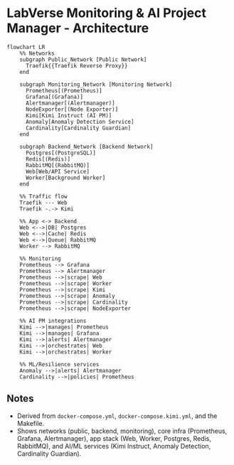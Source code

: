 # LabVerse Monitoring & AI Project Manager - Architecture

```mermaid
flowchart LR
    %% Networks
    subgraph Public_Network [Public Network]
      Traefik{{Traefik Reverse Proxy}}
    end

    subgraph Monitoring_Network [Monitoring Network]
      Prometheus[(Prometheus)]
      Grafana[(Grafana)]
      Alertmanager[(Alertmanager)]
      NodeExporter[(Node Exporter)]
      Kimi[Kimi Instruct (AI PM)]
      Anomaly[Anomaly Detection Service]
      Cardinality[Cardinality Guardian]
    end

    subgraph Backend_Network [Backend Network]
      Postgres[(PostgreSQL)]
      Redis[(Redis)]
      RabbitMQ[(RabbitMQ)]
      Web[Web/API Service]
      Worker[Background Worker]
    end

    %% Traffic flow
    Traefik --- Web
    Traefik -.-> Kimi

    %% App <-> Backend
    Web <-->|DB| Postgres
    Web <-->|Cache| Redis
    Web <-->|Queue| RabbitMQ
    Worker --> RabbitMQ

    %% Monitoring
    Prometheus --> Grafana
    Prometheus --> Alertmanager
    Prometheus -->|scrape| Web
    Prometheus -->|scrape| Worker
    Prometheus -->|scrape| Kimi
    Prometheus -->|scrape| Anomaly
    Prometheus -->|scrape| Cardinality
    Prometheus -->|scrape| NodeExporter

    %% AI PM integrations
    Kimi -->|manages| Prometheus
    Kimi -->|manages| Grafana
    Kimi -->|alerts| Alertmanager
    Kimi -->|orchestrates| Web
    Kimi -->|orchestrates| Worker

    %% ML/Resilience services
    Anomaly -->|alerts| Alertmanager
    Cardinality -->|policies| Prometheus
```

## Notes
- Derived from `docker-compose.yml`, `docker-compose.kimi.yml`, and the Makefile.
- Shows networks (public, backend, monitoring), core infra (Prometheus, Grafana, Alertmanager), app stack (Web, Worker, Postgres, Redis, RabbitMQ), and AI/ML services (Kimi Instruct, Anomaly Detection, Cardinality Guardian).
